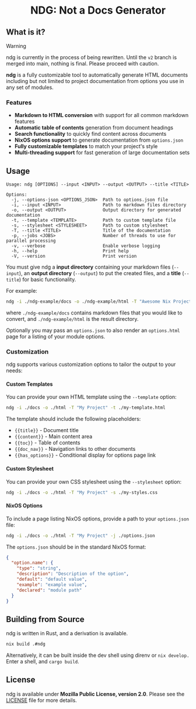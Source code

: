 <h1 align="center">
  <br>
  NDG: Not a Docs Generator
  <br>
</h1>

## What is it?

> [!WARNING]
> ndg is currently in the process of being rewritten. Until the `v2` branch is
> merged into main, nothing is final. Please proceed with caution.

**ndg** is a fully customizable tool to automatically generate HTML documents
including but not limited to project documentation from options you use in any
set of modules.

### Features

- **Markdown to HTML conversion** with support for all common markdown features
- **Automatic table of contents** generation from document headings
- **Search functionality** to quickly find content across documents
- **NixOS options support** to generate documentation from `options.json`
- **Fully customizable templates** to match your project's style
- **Multi-threading support** for fast generation of large documentation sets

## Usage

```
Usage: ndg [OPTIONS] --input <INPUT> --output <OUTPUT> --title <TITLE>

Options:
  -j, --options-json <OPTIONS_JSON>  Path to options.json file
  -i, --input <INPUT>                Path to markdown files directory
  -o, --output <OUTPUT>              Output directory for generated documentation
  -t, --template <TEMPLATE>          Path to custom template file
  -s, --stylesheet <STYLESHEET>      Path to custom stylesheet
  -T, --title <TITLE>                Title of the documentation
  -p, --jobs <JOBS>                  Number of threads to use for parallel processing
  -v, --verbose                      Enable verbose logging
  -h, --help                         Print help
  -V, --version                      Print version
```

You must give ndg a **input directory** containing your markdown files
(`--input`), an **output directory** (`--output`) to put the created files, and
a **title** (`--title`) for basic functionality.

For example:

```bash
ndg -i ./ndg-example/docs -o ./ndg-example/html -T "Awesome Nix Project"
```

where `./ndg-example/docs` contains markdown files that you would like to
convert, and `./ndg-example/html` is the result directory.

Optionally you may pass an `options.json` to also render an `options.html` page
for a listing of your module options.

### Customization

ndg supports various customization options to tailor the output to your needs:

#### Custom Templates

You can provide your own HTML template using the `--template` option:

```bash
ndg -i ./docs -o ./html -T "My Project" -t ./my-template.html
```

The template should include the following placeholders:

- `{{title}}` - Document title
- `{{content}}` - Main content area
- `{{toc}}` - Table of contents
- `{{doc_nav}}` - Navigation links to other documents
- `{{has_options}}` - Conditional display for options page link

#### Custom Stylesheet

You can provide your own CSS stylesheet using the `--stylesheet` option:

```bash
ndg -i ./docs -o ./html -T "My Project" -s ./my-styles.css
```

#### NixOS Options

To include a page listing NixOS options, provide a path to your `options.json`
file:

```bash
ndg -i ./docs -o ./html -T "My Project" -j ./options.json
```

The `options.json` should be in the standard NixOS format:

```JSON
{
  "option.name": {
    "type": "string",
    "description": "Description of the option",
    "default": "default value",
    "example": "example value",
    "declared": "module path"
  }
}
```

## Building from Source

ndg is written in Rust, and a derivation is available.

```bash
nix build .#ndg
```

Alternatively, it can be built inside the dev shell using direnv or
`nix
develop.` Enter a shell, and `cargo build`.

## License

ndg is available under **Mozilla Public License, version 2.0**. Please see the
[LICENSE](./LICENSE) file for more details.
